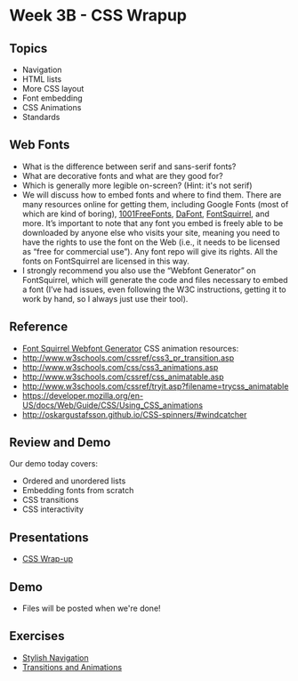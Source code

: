 # Week 3B - CSS Wrapup

## Topics
- Navigation
- HTML lists
- More CSS layout
- Font embedding
- CSS Animations
- Standards

## Web Fonts
- What is the difference between serif and sans-serif fonts?
- What are decorative fonts and what are they good for?
- Which is generally more legible on-screen? (Hint: it's not serif)
- We will discuss how to embed fonts and where to find them. There are many resources online for getting them, including Google Fonts (most of which are kind of boring), [1001FreeFonts](https://www.1001freefonts.com/), [DaFont](http://www.dafont.com/), [FontSquirrel](https://www.fontsquirrel.com/), and more. It’s important to note that any font you embed is freely able to be downloaded by anyone else who visits your site, meaning you need to have the rights to use the font on the Web (i.e., it needs to be licensed as “free for commercial use”). Any font repo will give its rights. All the fonts on FontSquirrel are licensed in this way.
- I strongly recommend you also use the “Webfont Generator” on FontSquirrel, which will generate the code and files necessary to embed a font (I’ve had issues, even following the W3C instructions, getting it to work by hand, so I always just use their tool).

## Reference
- [Font Squirrel Webfont Generator](https://www.fontsquirrel.com/tools/webfont-generator)
CSS animation resources:
- http://www.w3schools.com/cssref/css3_pr_transition.asp
- http://www.w3schools.com/css/css3_animations.asp
- http://www.w3schools.com/cssref/css_animatable.asp
- http://www.w3schools.com/cssref/tryit.asp?filename=trycss_animatable
- https://developer.mozilla.org/en-US/docs/Web/Guide/CSS/Using_CSS_animations
- http://oskargustafsson.github.io/CSS-spinners/#windcatcher

## Review and Demo
Our demo today covers:
- Ordered and unordered lists
- Embedding fonts from scratch
- CSS transitions
- CSS interactivity

## Presentations
- [CSS Wrap-up](../presentations/CSS-Wrap-Up.pdf)

## Demo
- Files will be posted when we're done!

## Exercises
- [Stylish Navigation](../exercises/week-3/ICE-3B-1.pdf)
- [Transitions and Animations](../exercises/week-3/ICE-3B-2.pdf)

